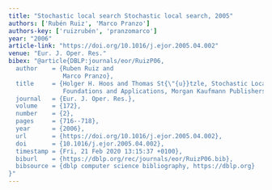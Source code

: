 ```yaml
---
title: "Stochastic local search Stochastic local search, 2005"
authors: ['Rubén Ruiz', 'Marco Pranzo']
authors-key: ['ruizrubén', 'pranzomarco']
year: "2006"
article-link: "https://doi.org/10.1016/j.ejor.2005.04.002"
venue: "Eur. J. Oper. Res."
bibex: "@article{DBLP:journals/eor/RuizP06,
  author    = {Ruben Ruiz and
               Marco Pranzo},
  title     = {Holger H. Hoos and Thomas St{\"{u}}tzle, Stochastic Local Search:
               Foundations and Applications, Morgan Kaufmann Publishers {(2005)}},
  journal   = {Eur. J. Oper. Res.},
  volume    = {172},
  number    = {2},
  pages     = {716--718},
  year      = {2006},
  url       = {https://doi.org/10.1016/j.ejor.2005.04.002},
  doi       = {10.1016/j.ejor.2005.04.002},
  timestamp = {Fri, 21 Feb 2020 13:15:37 +0100},
  biburl    = {https://dblp.org/rec/journals/eor/RuizP06.bib},
  bibsource = {dblp computer science bibliography, https://dblp.org}
}"
---
```

